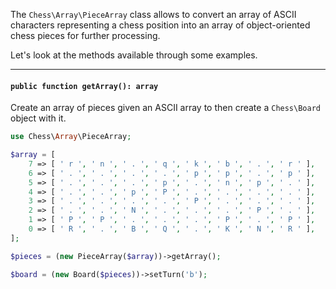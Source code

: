 The `Chess\Array\PieceArray` class allows to convert an array of ASCII characters representing a chess position into an array of object-oriented chess pieces for further processing.

Let's look at the methods available through some examples.

---

#### `public function getArray(): array`

Create an array of pieces given an ASCII array to then create a `Chess\Board` object with it.

```php
use Chess\Array\PieceArray;

$array = [
    7 => [ ' r ', ' n ', ' . ', ' q ', ' k ', ' b ', ' . ', ' r ' ],
    6 => [ ' . ', ' . ', ' . ', ' . ', ' p ', ' p ', ' . ', ' p ' ],
    5 => [ ' . ', ' . ', ' . ', ' p ', ' . ', ' n ', ' p ', ' . ' ],
    4 => [ ' . ', ' . ', ' p ', ' P ', ' . ', ' . ', ' . ', ' . ' ],
    3 => [ ' . ', ' . ', ' . ', ' . ', ' P ', ' . ', ' . ', ' . ' ],
    2 => [ ' . ', ' . ', ' N ', ' . ', ' . ', ' . ', ' P ', ' . ' ],
    1 => [ ' P ', ' P ', ' . ', ' . ', ' . ', ' P ', ' . ', ' P ' ],
    0 => [ ' R ', ' . ', ' B ', ' Q ', ' . ', ' K ', ' N ', ' R ' ],
];

$pieces = (new PieceArray($array))->getArray();

$board = (new Board($pieces))->setTurn('b');
```
